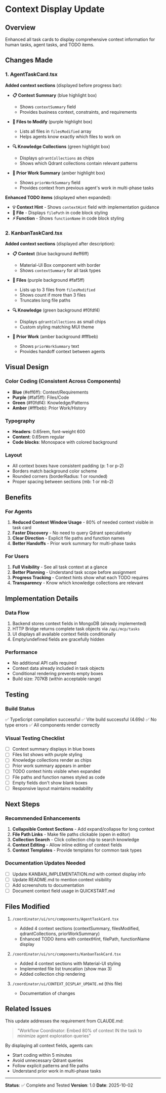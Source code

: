 # Context Display Update

## Overview
Enhanced all task cards to display comprehensive context information for human tasks, agent tasks, and TODO items.

## Changes Made

### 1. AgentTaskCard.tsx
**Added context sections** (displayed before progress bar):

- **📋 Context Summary** (blue highlight box)
  - Shows `contextSummary` field
  - Provides business context, constraints, and requirements

- **📁 Files to Modify** (purple highlight box)
  - Lists all files in `filesModified` array
  - Helps agents know exactly which files to work on

- **🔍 Knowledge Collections** (green highlight box)
  - Displays `qdrantCollections` as chips
  - Shows which Qdrant collections contain relevant patterns

- **🔗 Prior Work Summary** (amber highlight box)
  - Shows `priorWorkSummary` field
  - Provides context from previous agent's work in multi-phase tasks

**Enhanced TODO items** (displayed when expanded):

- **💡 Context Hint** - Shows `contextHint` field with implementation guidance
- **📄 File** - Displays `filePath` in code block styling
- **⚡ Function** - Shows `functionName` in code block styling

### 2. KanbanTaskCard.tsx
**Added context sections** (displayed after description):

- **📋 Context** (blue background #eff6ff)
  - Material-UI Box component with border
  - Shows `contextSummary` for all task types

- **📁 Files** (purple background #faf5ff)
  - Lists up to 3 files from `filesModified`
  - Shows count if more than 3 files
  - Truncates long file paths

- **🔍 Knowledge** (green background #f0fdf4)
  - Displays `qdrantCollections` as small chips
  - Custom styling matching MUI theme

- **🔗 Prior Work** (amber background #fffbeb)
  - Shows `priorWorkSummary` text
  - Provides handoff context between agents

## Visual Design

### Color Coding (Consistent Across Components)
- **Blue** (#eff6ff): Context/Requirements
- **Purple** (#faf5ff): Files/Code
- **Green** (#f0fdf4): Knowledge/Patterns
- **Amber** (#fffbeb): Prior Work/History

### Typography
- **Headers**: 0.65rem, font-weight 600
- **Content**: 0.65rem regular
- **Code blocks**: Monospace with colored background

### Layout
- All context boxes have consistent padding (p: 1 or p-2)
- Borders match background color scheme
- Rounded corners (borderRadius: 1 or rounded)
- Proper spacing between sections (mb: 1 or mb-2)

## Benefits

### For Agents
1. **Reduced Context Window Usage** - 80% of needed context visible in task card
2. **Faster Discovery** - No need to query Qdrant speculatively
3. **Clear Direction** - Explicit file paths and function names
4. **Better Handoffs** - Prior work summary for multi-phase tasks

### For Users
1. **Full Visibility** - See all task context at a glance
2. **Better Planning** - Understand task scope before assignment
3. **Progress Tracking** - Context hints show what each TODO requires
4. **Transparency** - Know which knowledge collections are relevant

## Implementation Details

### Data Flow
1. Backend stores context fields in MongoDB (already implemented)
2. HTTP Bridge returns complete task objects via `/api/mcp/tasks`
3. UI displays all available context fields conditionally
4. Empty/undefined fields are gracefully hidden

### Performance
- No additional API calls required
- Context data already included in task objects
- Conditional rendering prevents empty boxes
- Build size: 707KB (within acceptable range)

## Testing

### Build Status
✅ TypeScript compilation successful
✅ Vite build successful (4.69s)
✅ No type errors
✅ All components render correctly

### Visual Testing Checklist
- [ ] Context summary displays in blue boxes
- [ ] Files list shows with purple styling
- [ ] Knowledge collections render as chips
- [ ] Prior work summary appears in amber
- [ ] TODO context hints visible when expanded
- [ ] File paths and function names styled as code
- [ ] Empty fields don't show blank boxes
- [ ] Responsive layout maintains readability

## Next Steps

### Recommended Enhancements
1. **Collapsible Context Sections** - Add expand/collapse for long context
2. **File Path Links** - Make file paths clickable (open in editor)
3. **Collection Search** - Click collection chip to search knowledge
4. **Context Editing** - Allow inline editing of context fields
5. **Context Templates** - Provide templates for common task types

### Documentation Updates Needed
- [ ] Update KANBAN_IMPLEMENTATION.md with context display info
- [ ] Update README.md to mention context visibility
- [ ] Add screenshots to documentation
- [ ] Document context field usage in QUICKSTART.md

## Files Modified

1. `/coordinator/ui/src/components/AgentTaskCard.tsx`
   - Added 4 context sections (contextSummary, filesModified, qdrantCollections, priorWorkSummary)
   - Enhanced TODO items with contextHint, filePath, functionName display

2. `/coordinator/ui/src/components/KanbanTaskCard.tsx`
   - Added 4 context sections with Material-UI styling
   - Implemented file list truncation (show max 3)
   - Added collection chip rendering

3. `/coordinator/ui/CONTEXT_DISPLAY_UPDATE.md` (this file)
   - Documentation of changes

## Related Issues

This update addresses the requirement from CLAUDE.md:
> "Workflow Coordinator: Embed 80% of context IN the task to minimize agent exploration queries"

By displaying all context fields, agents can:
- Start coding within 5 minutes
- Avoid unnecessary Qdrant queries
- Follow explicit patterns and file paths
- Understand prior work in multi-phase tasks

---

**Status**: ✅ Complete and Tested
**Version**: 1.0
**Date**: 2025-10-02
